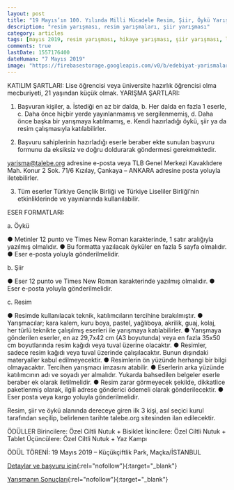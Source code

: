 ```yaml
---
layout: post
title: "19 Mayıs’ın 100. Yılında Milli Mücadele Resim, Şiir, Öykü Yarışması"
description: "resim yarışması, resim yarışmaları, şiir yarışması"
category: articles
tags: [mayıs 2019, resim yarışması, hikaye yarışması, şiir yarışması, lise]
comments: true
lastDate: 1557176400
dateHuman: "7 Mayıs 2019"
image: "https://firebasestorage.googleapis.com/v0/b/edebiyat-yarismalari.appspot.com/o/talebe-19-mayis-resim-siir-oyku-yarismasi.jpg?alt=media&token=33edbfb5-ec7d-48aa-9434-1973fe4f3826"
---
```


KATILIM ŞARTLARI: Lise öğrencisi veya üniversite hazırlık öğrencisi olma mecburiyeti, 21 yaşından küçük olmak.
YARIŞMA ŞARTLARI:
1. Başvuran kişiler,
    a. İstediği en az bir dalda, 
    b. Her dalda en fazla 1 eserle,
    c. Daha önce hiçbir yerde yayınlanmamış ve sergilenmemiş, 
    d. Daha önce başka bir yarışmaya katılmamış,
    e. Kendi hazırladığı öykü, şiir ya da resim çalışmasıyla katılabilirler.

2. Başvuru sahiplerinin hazırladığı eserle beraber ekte sunulan başvuru formunu da eksiksiz ve doğru doldurarak göndermesi gerekmektedir.

yarisma@talebe.org adresine e-posta veya TLB Genel Merkezi Kavaklıdere Mah. Konur 2 Sok. 71/6 Kızılay, Çankaya – ANKARA adresine posta yoluyla iletebilirler.

3. Tüm eserler Türkiye Gençlik Birliği ve Türkiye Liseliler Birliği’nin etkinliklerinde ve yayınlarında kullanılabilir.

ESER FORMATLARI:

a. Öykü

  ● Metinler 12 punto ve Times New Roman karakterinde, 1 satır aralığıyla yazılmış olmalıdır.
  ● Bu formatta yazılacak öyküler en fazla 5 sayfa olmalıdır.
  ● Eser e-posta yoluyla gönderilmelidir.

b. Şiir

  ● Eser 12 punto ve Times New Roman karakterinde yazılmış olmalıdır.
  ● Eser e-posta yoluyla gönderilmelidir.

c. Resim

  ● Resimde kullanılacak teknik, katılımcıların tercihine bırakılmıştır.
  ● Yarışmacılar; kara kalem, kuru boya, pastel, yağlıboya, akrilik, guaj, kolaj, her türlü teknikte çalışılmış eserleri ile yarışmaya katılabilirler.
  ● Yarışmaya gönderilen eserler, en az 29,7x42 cm (A3 boyutunda) veya en fazla 35x50 cm boyutlarında resim kağıdı veya tuval üzerine olacaktır.
  ● Resimler, sadece resim kağıdı veya tuval üzerinde çalışılacaktır. Bunun dışındaki materyaller kabul edilmeyecektir. 
  ● Resimlerin ön yüzünde herhangi bir bilgi olmayacaktır. Tercihen yarışmacı imzasını atabilir.
  ● Eserlerin arka yüzünde katılımcının adı ve soyadı yer almalıdır. Yukarda bahsedilen belgeler eserle beraber ek olarak iletilmelidir.
  ● Resim zarar görmeyecek şekilde, dikkatlice paketlenmiş olarak, ilgili adrese gönderici ödemeli olarak gönderilecektir.
  ● Eser posta veya kargo yoluyla gönderilmelidir.

Resim, şiir ve öykü alanında dereceye giren ilk 3 kişi, asıl seçici kurul tarafından seçilip, belirlenen tarihte talebe.org sitesinden ilan edilecektir.

ÖDÜLLER
  Birincilere: Özel Ciltli Nutuk + Bisiklet
  İkincilere: Özel Ciltli Nutuk + Tablet
  Üçüncülere: Özel Ciltli Nutuk + Yaz Kampı

ÖDÜL TÖRENİ: 19 Mayıs 2019 – Küçükçiftlik Park, Maçka/İSTANBUL

[Detaylar ve başvuru için](http://talebe.org/yarisma-basvuru/-28491?utm_source=edebiyatyarismalari.com&utm_medium=affiliate&utm_campaign=cpc){:rel="nofollow"}{:target="_blank"}

[Yarışmanın Sonuçları](http://talebe.org/liseliler-birligi/resim-siir-oyku-yarismasi-sonuclandi-28653?utm_source=edebiyatyarismalari.com&utm_medium=affiliate&utm_campaign=cpc){:rel="nofollow"}{:target="_blank"}